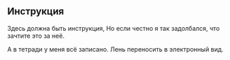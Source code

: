 ## Инструкция

Здесь должна быть инструкция, Но если честно я так задолбался, что зачтите это за неё.

А в тетради у меня всё записано. Лень переносить в электронный вид.
